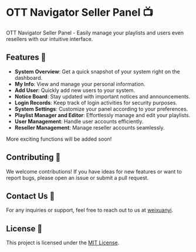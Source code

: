 # OTT Navigator Seller Panel 📺

OTT Navigator Seller Panel - Easily manage your playlists and users even resellers with our intuitive interface.

## Features 🚀

- **System Overview**: Get a quick snapshot of your system right on the dashboard.
- **My Info**: View and manage your personal information.
- **Add User**: Quickly add new users to your system.
- **Notice Board**: Stay updated with important notices and announcements.
- **Login Records**: Keep track of login activities for security purposes.
- **System Settings**: Customize your panel according to your preferences.
- **Playlist Manager and Editor**: Effortlessly manage and edit your playlists.
- **User Management**: Handle user accounts efficiently.
- **Reseller Management**: Manage reseller accounts seamlessly.

More exciting functions will be added soon!

## Contributing 🤝

We welcome contributions! If you have ideas for new features or want to report bugs, please open an issue or submit a pull request.

## Contact Us 📧

For any inquiries or support, feel free to reach out to us at [weixuanyi](https://t.me/weixuanyi).

## License 📜

This project is licensed under the [MIT License](LICENSE).
